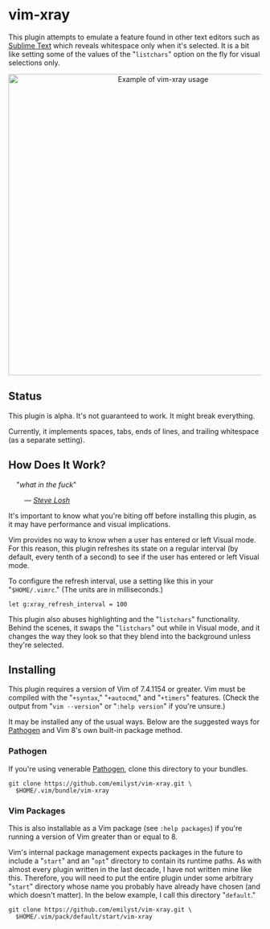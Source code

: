 vim-xray
=====================

This plugin attempts to emulate a feature found in other text editors
such as [Sublime Text] which reveals whitespace only when it's selected.
It is a bit like setting some of the values of the "`listchars`" option
on the fly for visual selections only.

<p align="center">
<img src="example.gif" alt="Example of vim-xray usage" width="600px" />
</p>


Status
------

This plugin is alpha. It's not guaranteed to work. It might break
everything.

Currently, it implements spaces, tabs, ends of lines, and trailing
whitespace (as a separate setting).


How Does It Work?
-----------------

&nbsp;&nbsp;&nbsp;&nbsp;"_what in the fuck_"

&nbsp;&nbsp;&nbsp;&nbsp;&nbsp;&nbsp;&nbsp;&nbsp;— _[Steve Losh]_

It's important to know what you're biting off before installing this
plugin, as it may have performance and visual implications.

Vim provides no way to know when a user has entered or left Visual mode.
For this reason, this plugin refreshes its state on a regular interval
(by default, every tenth of a second) to see if the user has entered or
left Visual mode.

To configure the refresh interval, use a setting like this in your
"`$HOME/.vimrc`." (The units are in milliseconds.)

    let g:xray_refresh_interval = 100

This plugin also abuses highlighting and the "`listchars`"
functionality. Behind the scenes, it swaps the "`listchars`" out while
in Visual mode, and it changes the way they look so that they blend into
the background unless they're selected.


Installing
----------

This plugin requires a version of Vim of 7.4.1154 or greater. Vim must
be compiled with the "`+syntax`," "`+autocmd`," and "`+timers`"
features. (Check the output from "`vim --version`" or "`:help version`"
if you're unsure.)

It may be installed any of the usual ways. Below are the suggested ways
for [Pathogen] and Vim 8's own built-in package method.


### Pathogen ###

If you're using venerable [Pathogen], clone this directory to your
bundles.

    git clone https://github.com/emilyst/vim-xray.git \
      $HOME/.vim/bundle/vim-xray


### Vim Packages ###

This is also installable as a Vim package (see `:help packages`) if
you're running a version of Vim greater than or equal to 8.

Vim's internal package management expects packages in the future to
include a "`start`" and an "`opt`" directory to contain its runtime
paths. As with almost every plugin written in the last decade, I have
not written mine like this. Therefore, you will need to put the entire
plugin under some arbitrary "`start`" directory whose name you probably
have already have chosen (and which doesn't matter). In the below
example, I call this directory "`default`."

    git clone https://github.com/emilyst/vim-xray.git \
      $HOME/.vim/pack/default/start/vim-xray


[Steve Losh]:   http://learnvimscriptthehardway.stevelosh.com
[Sublime Text]: https://www.sublimetext.com
[example]:      example.gif
[Pathogen]:     https://github.com/tpope/vim-pathogen
